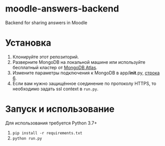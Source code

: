 # moodle-answers-backend
Backend for sharing answers in Moodle

# Установка
1. Клонируйте этот репозиторий.
2. Разверните MongoDB на локальной машине или используйте бесплатный кластер от [MongoDB Atlas](https://www.mongodb.com/cloud/atlas).
3. Измените параметры подключения к MongoDB в app/__init__.py, [строка 6](https://github.com/Ninja-Official/moodle-answers-backend/blob/d39701a0aec94dbe2b2b590b3430cbaf9b7520b0/app/__init__.py#L6).
4. Если вам нужно защищённое соединение по протоколу HTTPS, то необходимо задать ssl context в `run.py`.

# Запуск и использование
Для использования требуется Python 3.7+
1. `pip install -r requirements.txt`
2. `python run.py`
